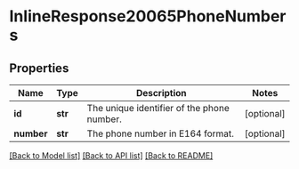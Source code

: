 # InlineResponse20065PhoneNumbers

## Properties
Name | Type | Description | Notes
------------ | ------------- | ------------- | -------------
**id** | **str** | The unique identifier of the phone number. | [optional] 
**number** | **str** | The phone number in E164 format. | [optional] 

[[Back to Model list]](../README.md#documentation-for-models) [[Back to API list]](../README.md#documentation-for-api-endpoints) [[Back to README]](../README.md)

